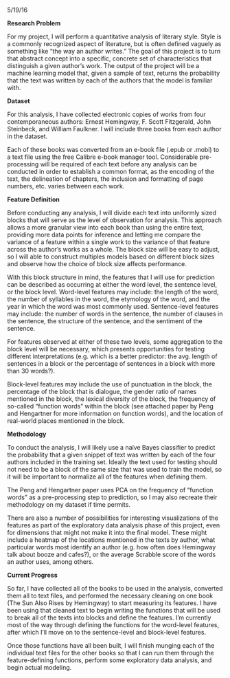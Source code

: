 5/19/16

**Research Problem**

For my project, I will perform a quantitative analysis of literary style. Style is a commonly recognized aspect of literature, but is often defined vaguely as something like “the way an author writes.” The goal of this project is to turn that abstract concept into a specific, concrete set of characteristics that distinguish a given author’s work. The output of the project will be a machine learning model that, given a sample of text, returns the probability that the text was written by each of the authors that the model is familiar with.

**Dataset**

For this analysis, I have collected electronic copies of works from four contemporaneous authors: Ernest Hemingway, F. Scott Fitzgerald, John Steinbeck, and William Faulkner. I will include three books from each author in the dataset.

Each of these books was converted from an e-book file (.epub or .mobi) to a text file using the free Calibre e-book manager tool. Considerable pre-processing will be required of each text before any analysis can be conducted in order to establish a common format, as the encoding of the text, the delineation of chapters, the inclusion and formatting of page numbers, etc. varies between each work.

**Feature Definition**

Before conducting any analysis, I will divide each text into uniformly sized blocks that will serve as the level of observation for analysis. This approach allows a more granular view into each book than using the entire text, providing more data points for inference and letting me compare the variance of a feature within a single work to the variance of that feature across the author’s works as a whole. The block size will be easy to adjust, so I will able to construct multiples models based on different block sizes and observe how the choice of block size affects performance.

With this block structure in mind, the features that I will use for prediction can be described as occurring at either the word level, the sentence level, or the block level. Word-level features may include: the length of the word, the number of syllables in the word, the etymology of the word, and the year in which the word was most commonly used. Sentence-level features may include: the number of words in the sentence, the number of clauses in the sentence, the structure of the sentence, and the sentiment of the sentence.

For features observed at either of these two levels, some aggregation to the block level will be necessary, which presents opportunities for testing different interpretations (e.g. which is a better predictor: the avg. length of sentences in a block or the percentage of sentences in a block with more than 30 words?).

Block-level features may include the use of punctuation in the block, the percentage of the block that is dialogue, the gender ratio of names mentioned in the block, the lexical diversity of the block, the frequency of so-called “function words” within the block (see attached paper by Peng and Hengartner for more information on function words), and the location of real-world places mentioned in the block.

**Methodology**

To conduct the analysis, I will likely use a naïve Bayes classifier to predict the probability that a given snippet of text was written by each of the four authors included in the training set. Ideally the text used for testing should not need to be a block of the same size that was used to train the model, so it will be important to normalize all of the features when defining them.

The Peng and Hengartner paper uses PCA on the frequency of “function words” as a pre-processing step to prediction, so I may also recreate their methodology on my dataset if time permits.

There are also a number of possibilities for interesting visualizations of the features as part of the exploratory data analysis phase of this project, even for dimensions that might not make it into the final model. These might include a heatmap of the locations mentioned in the texts by author, what particular words most identify an author (e.g. how often does Hemingway talk about booze and cafes?), or the average Scrabble score of the words an author uses, among others.

**Current Progress**

So far, I have collected all of the books to be used in the analysis, converted them all to text files, and performed the necessary cleaning on one book (The Sun Also Rises by Hemingway) to start measuring its features. I have been using that cleaned text to begin writing the functions that will be used to break all of the texts into blocks and define the features. I’m currently most of the way through defining the functions for the word-level features, after which I’ll move on to the sentence-level and block-level features.

Once those functions have all been built, I will finish munging each of the individual text files for the other books so that I can run them through the feature-defining functions, perform some exploratory data analysis, and begin actual modeling. 
